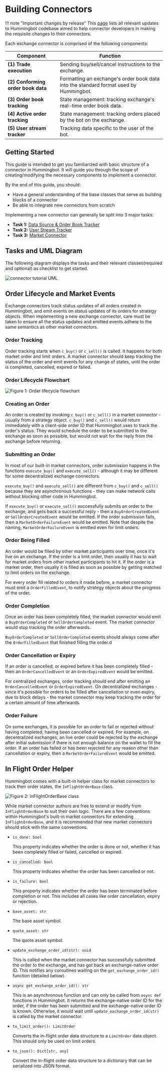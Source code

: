 # Building Connectors

!!! note "Important changes by release"
    This [page](https://www.notion.so/hummingbot/a26c8bcf30284535b0e5689d45a4fe88?v=869e73f78f0b426288476a2abda20f2c) lists all relevant updates to Hummingbot codebase aimed to help connector developers in making the requisite changes to their connectors.

Each exchange connector is comprised of the following components:

Component | Function
---|---
**(1) Trade execution** | Sending buy/sell/cancel instructions to the exchange.
**(2) Conforming order book data** | Formatting an exchange's order book data into the standard format used by Hummingbot.
**(3) Order book tracking** | State management: tracking exchange's real-time order book data.
**(4) Active order tracking** | State management: tracking orders placed by the bot on the exchange.
**(5) User stream tracker** | Tracking data specific to the user of the bot.


## Getting Started

This guide is intended to get you familiarized with basic structure of a connector in Hummingbot. It will guide you through the scope of creating/modifying the necessary components to implement a connector.

By the end of this guide, you should: 

* Have a general understanding of the base classes that serve as building blocks of a connector
* Be able to integrate new connectors from scratch

Implementing a new connector can generally be split into 3 major tasks:

- **Task 1:** [Data Source & Order Book Tracker](../task1)
- **Task 2:** [User Stream Tracker](../task2)
- **Task 3:** [Market Connector](../task3)

## Tasks and UML Diagram

The following diagram displays the tasks and their relevant classes(required and optional) as checklist to get started.

![connector tutorial UML](/assets/img/connector-tutorial-uml.png)

## Order Lifecycle and Market Events 

Exchange connectors track status updates of all orders created in Hummingbot, and emit events on status updates of its orders for strategy objects. When implementing a new exchange connector, care must be taken to ensure all the status updates and emitted events adhere to the same semantics as other market connectors.

### Order Tracking

Order tracking starts when `c_buy()` or `c_sell()` is called. It happens for both market order and limit orders. A market connector should keep tracking the status of the order and emit events for any change of states, until the order is completed, cancelled, expired or failed.

### Order Lifecycle Flowchart

![Figure 1: Order lifecycle flowchart](/assets/img/connector-order-lifecycle.svg)

### Creating an Order

An order is created by invoking `c_buy()` or `c_sell()` in a market connector - usually from a strategy object. `c_buy()` and `c_sell()` would return immediately with a client-side order ID that Hummingbot uses to track the order's status. They would schedule the order to be submitted to the exchange as soon as possible, but would not wait for the reply from the exchange before returning.

### Submitting an Order

In most of our built-in market connectors, order submission happens in the functions `execute_buy()` and `execute_sell()` - although it may be different for some decentralized exchange connectors.

`execute_buy()` and `execute_sell()` are different from `c_buy()` and `c_sell()` because they are asynchronous functions - they can make network calls without blocking other code in Hummingbot.

If `execute_buy()` or `execute_sell()` successfully submits an order to the exchange, and gets back a successful reply - then a `BuyOrderCreatedEvent` or `SellOrderCreatedEvent` would be emitted. If the order submission fails, then a `MarketOrderFailureEvent` would be emitted. Note that despite the naming, `MarketOrderFailureEvent` is emitted even for limit orders.

### Order Being Filled

An order would be filled by other market participants over time, once it's live on an exchange. If the order is a limit order, then usually it has to wait for market orders from other market participants to hit it. If the order is a market order, then usually it is filled as soon as possible by getting matched to limit orders on the exchange.

For every order fill related to orders it made before, a market connector must emit a `OrderFilledEvent`, to notify strategy objects about the progress of the order.

### Order Completion

Once an order has been completely filled, the market connector would emit a `BuyOrderCompleted` or `SellOrderCompleted` event. The market connector would stop tracking the order afterwards.

`BuyOrderCompleted` or `SellOrderCompleted` events should always come after the `OrderFilledEvent` that finished filling the order.d

### Order Cancellation or Expiry

If an order is cancelled, or expired before it has been completely filled - then an `OrderCancelledEvent` or an `OrderExpiredEvent` would be emitted.

For centralized exchanges, order tracking should end after emitting an `OrderCancelledEvent` or `OrderExpiredEvent`. On decentralized exchanges - since it's possible for orders to be filled after cancellation or even expiry, due to block delays - the market connector may keep tracking the order for a certain amount of time afterwards.

### Order Failure

On some exchanges, it is possible for an order to fail or rejected without having completed, having been cancelled or expired. For example, on decentralized exchanges, an live order could be rejected by the exchange after initial submission if there is not enough balance on the wallet to fill the order. If an order has failed or has been rejected for any reason other than cancellation or expiry, then a `MarketOrderFailureEvent` would be emitted.


## In Flight Order Helper

Hummingbot comes with a built-in helper class for market connectors to track their order states, the `InFlightOrderBase` class.

![Figure 2: InFlightOrderBase class](/assets/img/connector-in-flight-uml.svg)

While market connector authors are free to extend or modify from `InFlightOrderBase` to suit their own logic. There are a few conventions within Hummingbot's built-in market connectors for extending `InFlightOrderBase`, and it is recommended that new market connectors should stick with the same conventions.

* `is_done: bool`

    This property indicates whether the order is done or not, whether it has been completely filled or failed, cancelled or expired.
  
* `is_cancelled: bool`

    This property indicates whether the order has been cancelled or not.
  
* `is_failure: bool`

    This property indicates whether the order has been terminated before completion or not. This includes all cases like order cancellation, expiry or rejection.
    
* `base_asset: str`

    The base asset symbol.
    
* `quote_asset: str`

    The quote asset symbol.
    
* `update_exchange_order_id(str): void`

    This is called when the market connector has successfully submitted the order to the exchange, and has got back an exchange-native order ID. This notifies any coroutines waiting on the `get_exchange_order_id()` function (detailed below\).
    
* `async get_exchange_order_id(): str`

    This is an asynchronous function and can only be called from `async def` functions in Hummingbot. It returns the exchange-native order ID for the order, if the order has been submitted and the exchange-native order ID is known. Otherwise, it would wait until `update_exchange_order_id(str)` is called by the market connector.
    
* `to_limit_order(): LimitOrder`

    Converts the in-flight order data structure to a `LimitOrder` data object. This should only be used on limit orders.
    
* `to_json(): Dict[str, any]`

    Convert the in-flight order data structure to a dictionary that can be serialized into JSON format.
